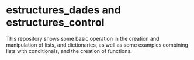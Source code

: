 # estructures_dades and estructures_control
This repository shows some basic operation in the creation and manipulation of lists, and dictionaries, as well as  some examples combining lists with conditionals, and the creation of functions.
